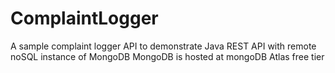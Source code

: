 # ComplaintLogger
A sample complaint logger API to demonstrate Java REST API with remote noSQL instance of MongoDB
MongoDB is hosted at mongoDB Atlas free tier
